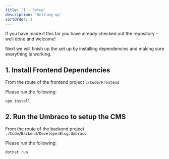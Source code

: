 ```yaml
---
title: '1 - Setup'
description: 'Setting up'
sortOrder: 1
---
```


If you have made it this far you have already checked out the repository - well done and welcome!

Next we will finish up the set up by installing dependencies and making sure everything is working.

## 1. Install Frontend Dependencies

From the route of the frontend project `./Code/Frontend`

Please run the following:

```
npm install
```

## 2. Run the Umbraco to setup the CMS

From the route of the backend project `./Code/Backend/DeveloperBlog.Umbraco`

Please run the following:

```
dotnet run
```
